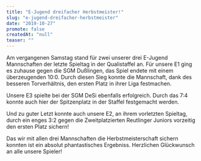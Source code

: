 ```yaml
---
title: "E-Jugend dreifacher Herbstmeister!"
slug: "e-jugend-dreifacher-herbstmeister"
date: "2019-10-27"
promote: false
createdAt: "null"
teaser: ""
---
```

Am vergangenen Samstag stand für zwei unserer drei E-Jugend Mannschaften der letzte Spieltag in der Qualistaffel an. Für unsere E1 ging es zuhause gegen die SGM Dußlingen, das Spiel endete mit einem überzeugenden 10:0. Durch diesen Sieg konnte die Mannschaft, dank des besseren Torverhältnis, den ersten Platz in ihrer Liga festmachen.


Unsere E3 spielte bei der SGM DeSi ebenfalls erfolgreich. Durch das 7:4 konnte auch hier der Spitzenplatz in der Staffel festgemacht werden.


Und zu guter Letzt konnte auch unsere E2, an ihrem vorletzten Spieltag, durch ein enges 3:2 gegen die Zweitplatzierten Reutlinger Juniors vorzeitig den ersten Platz sichern!


Das wir mit allen drei Mannschaften die Herbstmeisterschaft sichern konnten ist ein absolut phantastisches Ergebniss. Herzlichen Glückwunsch an alle unsere Spieler!
